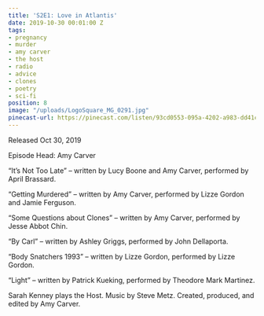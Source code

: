 ```yaml
---
title: 'S2E1: Love in Atlantis'
date: 2019-10-30 00:01:00 Z
tags:
- pregnancy
- murder
- amy carver
- the host
- radio
- advice
- clones
- poetry
- sci-fi
position: 8
image: "/uploads/LogoSquare_MG_0291.jpg"
pinecast-url: https://pinecast.com/listen/93cd0553-095a-4202-a983-dd41c0f6b166.mp3
---
```


Released Oct 30, 2019 

Episode Head: Amy Carver

“It’s Not Too Late” – written by Lucy Boone and Amy Carver, performed by April Brassard.

“Getting Murdered” – written by Amy Carver, performed by Lizze Gordon and Jamie Ferguson.

“Some Questions about Clones” – written by Amy Carver, performed by Jesse Abbot Chin.

“By Carl” – written by Ashley Griggs, performed by John Dellaporta.

“Body Snatchers 1993” – written by Lizze Gordon, performed by Lizze Gordon.

“Light” – written by Patrick Kueking, performed by Theodore Mark Martinez.

Sarah Kenney plays the Host. Music by Steve Metz. Created, produced, and edited by Amy Carver.